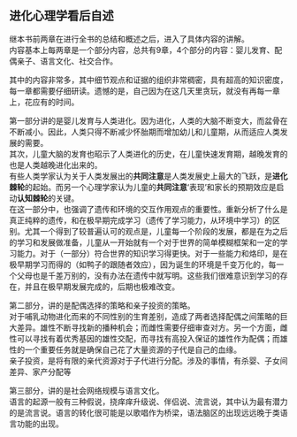 ## 进化心理学看后自述

继本书前两章在进行全书的总结和概述之后，进入了具体内容的讲解。  
内容基本上每两章是一个部分内容，总共有9章，4个部分的内容：婴儿发育、配偶亲子、语言文化、社交合作。  

其中的内容非常多，其中细节观点和证据的组织非常稠密，具有超高的知识密度，每一章都需要仔细研读。遗憾的是，自己因为在这几天里贪玩，就没有再每一章上，花应有的时间。  

第一部分讲的是婴儿发育与人类进化。因为进化，人类的大脑不断变大，而盆骨在不断减小。因此，人类只得不断减少怀胎期而增加幼儿和儿童期，从而适应人类发展的需要。  
其次，儿童大脑的发育也昭示了人类进化的历史，在儿童快速发育期，越晚发育的也是人类越晚进化出来的。  
有些人类学家认为关于人类发展出的**共同注意**是人类发展史上最大的飞跃，是**进化棘轮**的起始。而另一个心理学家认为儿童的**共同注意**‘表现’和家长的预期效应是启动**认知棘轮**的关键。  
在这一部分中，也强调了遗传和环境的交互作用观点的重要性。重新分析了什么是真正纯粹的遗传，和在极早期完成学习（遗传了学习能力，从环境中学习）的区别。尤其一个得到了较普遍认可的观点是，儿童每一个阶段的发展，都是在为之后的学习和发展做准备，儿童从一开始就有一个对于世界的简单模糊框架和一定的学习能力。对于（一部分）符合世界的知识学习得更快。对于一些能力和烙印，是在极早期学习而得的（如鸭子的跟随者效应），因为诞生的环境是千变万化的，每一个父母也是千差万别的，没有办法在遗传中就写明。这些我们很难意识到学习的存在，并且在极早期发展完成的，后期也极难改变。  

第二部分，讲的是配偶选择的策略和亲子投资的策略。  
对于哺乳动物进化而来的不同性别的生育差别，造成了两者选择配偶之间策略的巨大差异。雄性不断寻找新的播种机会；而雌性需要仔细审查对方。另一个方面，雌性可以寻找有着优秀基因的雄性交配，而寻找有高投入保证的雄性作为配偶；而雄性的一个重要任务就是确保自己花了大量资源的子代是自己的血缘。  
亲子投资，是将有限的亲代资源对于子代进行分配。涉及的事情，有杀婴、子女间差异、家产分配等  

第三部分，讲的是社会网络规模与语言文化。   
语言的起源一般有三种假说，挠痒痒升级说、伴侣说、流言说，其中认为最有潜力的是流言说。语言的转化很可能是以歌唱作为桥梁，语法脑区的出现远远晚于类语言功能的出现。
